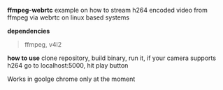 **ffmpeg-webrtc**
example on how to stream h264 encoded video from ffmpeg via webrtc on linux based systems

**dependencies**
> ffmpeg,
v4l2

**how to use**
clone repository,
build binary,
run it,
if your camera supports h264 go to localhost:5000,
hit play button

Works in goolge chrome only at the moment
